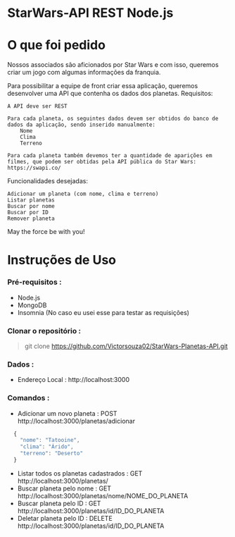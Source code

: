 # StarWars-API REST Node.js

# O que foi pedido
Nossos associados são aficionados por Star Wars e com isso, queremos criar um jogo com algumas informações da franquia.

Para possibilitar a equipe de front criar essa aplicação, queremos desenvolver uma API que contenha os dados dos planetas. Requisitos:

    A API deve ser REST

    Para cada planeta, os seguintes dados devem ser obtidos do banco de dados da aplicação, sendo inserido manualmente:
        Nome
        Clima
        Terreno

    Para cada planeta também devemos ter a quantidade de aparições em filmes, que podem ser obtidas pela API pública do Star Wars: https://swapi.co/

Funcionalidades desejadas:

    Adicionar um planeta (com nome, clima e terreno)
    Listar planetas
    Buscar por nome
    Buscar por ID
    Remover planeta

May the force be with you!


# Instruções de Uso

### Pré-requisitos :
- Node.js
- MongoDB
- Insomnia (No caso eu usei esse para testar as requisições)

### Clonar o repositório :
> git clone https://github.com/Victorsouza02/StarWars-Planetas-API.git

### Dados :
- Endereço Local : http://localhost:3000

### Comandos :

- Adicionar um novo planeta : POST http://localhost:3000/planetas/adicionar

```javascript
  {
    "nome": "Tatooine",
    "clima": "Árido",
    "terreno": "Deserto"
  } 
  ```
  
- Listar todos os planetas cadastrados : GET http://localhost:3000/planetas/
- Buscar planeta pelo nome : GET http://localhost:3000/planetas/nome/NOME_DO_PLANETA
- Buscar planeta pelo ID : GET http://localhost:3000/planetas/id/ID_DO_PLANETA
- Deletar planeta pelo ID : DELETE http://localhost:3000/planetas/id/ID_DO_PLANETA
